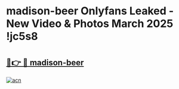 # madison-beer Onlyfans Leaked - New Video & Photos March 2025 !jc5s8

# <h2><a href="https://8nctzm.iuczelnia.edu.pl?title=madison-beer&ref=jc5s8">🔗👉 🔴 madison-beer</a></h2>

[![acn](https://github.com/user-attachments/assets/0f9c940e-d8b0-45ae-aac7-cd30a18b3e1c)](https://8nctzm.iuczelnia.edu.pl?title=madison-beer&ref=jc5s8)

